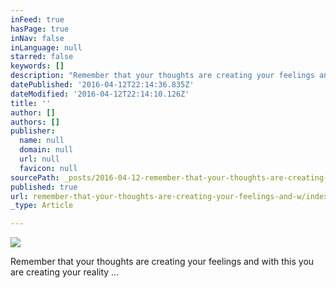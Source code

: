 ```yaml
---
inFeed: true
hasPage: true
inNav: false
inLanguage: null
starred: false
keywords: []
description: "Remember that your thoughts are creating your feelings and with this\_ you are creating your reality ... "
datePublished: '2016-04-12T22:14:36.835Z'
dateModified: '2016-04-12T22:14:10.126Z'
title: ''
author: []
authors: []
publisher:
  name: null
  domain: null
  url: null
  favicon: null
sourcePath: _posts/2016-04-12-remember-that-your-thoughts-are-creating-your-feelings-and-w.md
published: true
url: remember-that-your-thoughts-are-creating-your-feelings-and-w/index.html
_type: Article

---
```

![](https://the-grid-user-content.s3-us-west-2.amazonaws.com/b6313630-201a-4282-98d3-845c93b265d1.jpg)

Remember that your thoughts are creating your feelings and with this  you are creating your reality ...